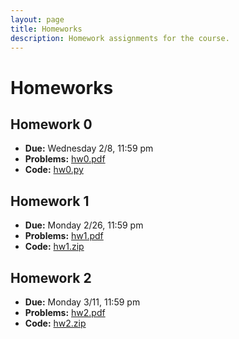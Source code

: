 ```yaml
---
layout: page
title: Homeworks
description: Homework assignments for the course.
---
```


# Homeworks

## Homework 0
- **Due:** Wednesday 2/8, 11:59 pm
- **Problems:** [hw0.pdf](/assets/files/hw0.pdf)
- **Code:** [hw0.py](/assets/files/hw0.py)

## Homework 1
- **Due:** Monday 2/26, 11:59 pm
- **Problems:** [hw1.pdf](/assets/files/hw1.pdf)
- **Code:** [hw1.zip](/assets/files/hw1.zip)

 ## Homework 2
- **Due:** Monday 3/11, 11:59 pm
- **Problems:** [hw2.pdf](/assets/files/hw2.pdf)
- **Code:** [hw2.zip](/assets/files/hw2.zip)


<!-- ## Homework 3
- **Due:** Monday 10/9, 11:59 pm
- **Problems:** [hw3.pdf](/assets/files/hw3.pdf)
- **Code:** [hw3.zip](/assets/files/hw3.zip)

## Homework 4
- **Due:** Monday 10/30, 11:59 pm
- **Problems:** [hw4.pdf](/assets/files/hw4.pdf)
- **Code:** [hw4.zip](/assets/files/hw4.zip)

## Homework 5
- **Due:** Monday 11/15, 11:59 pm
- **Problems:** [hw5.pdf](/assets/files/hw5.pdf)

## Homework 6
- **Due:** Thursday 12/7, 11:59 pm
- **Problems:** [hw6.pdf](/assets/files/hw6.pdf)
- **Code:** [hw0.py](/assets/files/regularization.py) -->